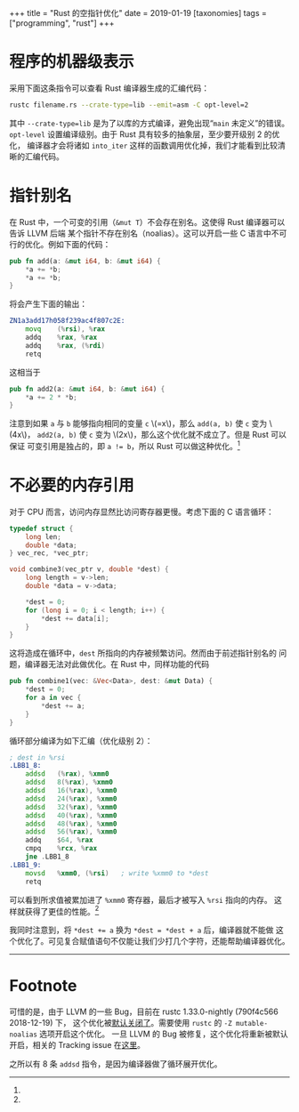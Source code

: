 +++
title = "Rust 的空指针优化"
date = 2019-01-19
[taxonomies]
tags = ["programming", "rust"]
+++

# 程序的机器级表示

采用下面这条指令可以查看 Rust 编译器生成的汇编代码：


```sh
rustc filename.rs --crate-type=lib --emit=asm -C opt-level=2
```
其中 `--crate-type=lib` 是为了以库的方式编译，避免出现“`main` 未定义”的错误。
`opt-level` 设置编译级别。由于 Rust 具有较多的抽象层，至少要开级别 2 的优化，
编译器才会将诸如 `into_iter` 这样的函数调用优化掉，我们才能看到比较清晰的汇编代码。

# 指针别名

在 Rust 中，一个可变的引用（`&mut T`）不会存在别名。这使得 Rust 编译器可以告诉 LLVM 后端
某个指针不存在别名（noalias）。这可以开启一些 C 语言中不可行的优化。例如下面的代码：

```rust
pub fn add(a: &mut i64, b: &mut i64) {
    *a += *b;
    *a += *b;
}
```

将会产生下面的输出：

```asm
ZN1a3add17h058f239ac4f807c2E:
    movq    (%rsi), %rax
    addq    %rax, %rax
    addq    %rax, (%rdi)
    retq
```

这相当于

```rust
pub fn add2(a: &mut i64, b: &mut i64) {
    *a += 2 * *b;
}
```

注意到如果 `a` 与 `b` 能够指向相同的变量 `c` \\(=x\\)，那么 `add(a, b)` 使 `c` 变为 \\(4x\\)，
`add2(a, b)` 使 `c` 变为 \\(2x\\)，那么这个优化就不成立了。但是 Rust 可以保证
可变引用是独占的，即 `a != b`，所以 Rust 可以做这种优化。[^noalias]

# 不必要的内存引用

对于 CPU 而言，访问内存显然比访问寄存器更慢。考虑下面的 C 语言循环：

```c
typedef struct {
    long len;
    double *data;
} vec_rec, *vec_ptr;

void combine3(vec_ptr v, double *dest) {
    long length = v->len;
    double *data = v->data;

    *dest = 0;
    for (long i = 0; i < length; i++) {
        *dest += data[i];
    }
}
```

这将造成在循环中，`dest` 所指向的内存被频繁访问。然而由于前述指针别名的
问题，编译器无法对此做优化。在 Rust 中，同样功能的代码

```rust
pub fn combine1(vec: &Vec<Data>, dest: &mut Data) {
    *dest = 0;
    for a in vec {
        *dest += a;
    }
}
```

循环部分编译为如下汇编（优化级别 2）：

```asm
; dest in %rsi
.LBB1_8:
	addsd	(%rax), %xmm0
	addsd	8(%rax), %xmm0
	addsd	16(%rax), %xmm0
	addsd	24(%rax), %xmm0
	addsd	32(%rax), %xmm0
	addsd	40(%rax), %xmm0
	addsd	48(%rax), %xmm0
	addsd	56(%rax), %xmm0
	addq	$64, %rax
	cmpq	%rcx, %rax
	jne	.LBB1_8
.LBB1_9:
	movsd	%xmm0, (%rsi)   ; write %xmm0 to *dest
	retq

```
可以看到所求值被累加进了 `%xmm0` 寄存器，最后才被写入 `%rsi` 指向的内存。
这样就获得了更佳的性能。[^expand]

我同时注意到，将 `*dest += a` 换为 `*dest = *dest + a` 后，编译器就不能做
这个优化了。可见复合赋值语句不仅能让我们少打几个字符，还能帮助编译器优化。

---

# Footnote

[^noalias]:
可惜的是，由于 LLVM 的一些 Bug，目前在 rustc 1.33.0-nightly (790f4c566 2018-12-19) 下，
这个优化被[默认关闭了][noalias-defaut-no]。需要使用 `rustc` 的 `-Z mutable-noalias`
选项开启这个优化。 一旦 LLVM 的 Bug 被修复，这个优化将重新被默认开启，相关的 Tracking issue
在[这里](https://github.com/rust-lang/rust/issues/54878)。

[noalias-defaut-no]: https://github.com/rust-lang/rust/pull/54639

[^expand]:
之所以有 8 条 `addsd` 指令，是因为编译器做了循环展开优化。

